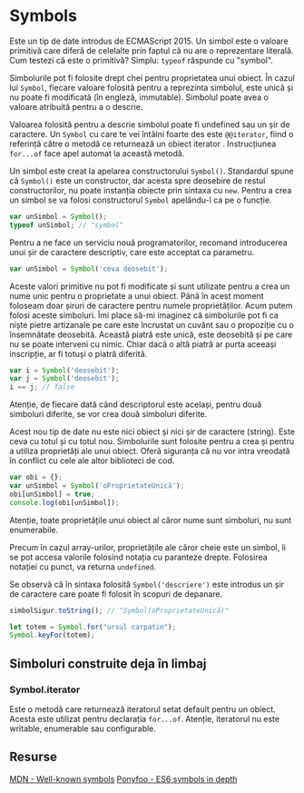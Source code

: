 # Symbols

Este un tip de date introdus de ECMAScript 2015. Un simbol este o valoare primitivă care diferă de celelalte prin faptul că nu are o reprezentare literală. Cum testezi că este o primitivă? Simplu: `typeof` răspunde cu "symbol".

Simbolurile pot fi folosite drept chei pentru proprietatea unui obiect.
În cazul lui `Symbol`, fiecare valoare folosită pentru a reprezinta simbolul, este unică și nu poate fi modificată (în engleză, immutable). Simbolul poate avea o valoare atribuită pentru a o descrie.

Valoarea folosită pentru a descrie simbolul poate fi undefined sau un șir de caractere. Un `Symbol` cu care te vei întâlni foarte des este `@@iterator`, fiind o referință către o metodă ce returnează un obiect iterator . Instrucțiunea `for...of` face apel automat la această metodă.

Un simbol este creat la apelarea constructorului `Symbol()`. Standardul spune că `Symbol()` este un constructor, dar acesta spre deosebire de restul constructorilor, nu poate instanția obiecte prin sintaxa cu `new`. Pentru a crea un simbol se va folosi constructorul `Symbol` apelându-l ca pe o funcție.

```javascript
var unSimbol = Symbol();
typeof unSimbol; // "symbol"
```

Pentru a ne face un serviciu nouă programatorilor, recomand introducerea unui șir de caractere descriptiv, care este acceptat ca parametru.

```javascript
var unSimbol = Symbol('ceva deosebit');
```

Aceste valori primitive nu pot fi modificate și sunt utilizate pentru a crea un nume unic pentru o proprietate a unui obiect. Până în acest moment foloseam doar șiruri de caractere pentru numele proprietăților. Acum putem folosi aceste simboluri. Îmi place să-mi imaginez că simbolurile pot fi ca niște pietre artizanale pe care este încrustat un cuvânt sau o propoziție cu o însemnătate deosebită. Această piatră este unică, este deosebită și pe care nu se poate interveni cu nimic. Chiar dacă o altă piatră ar purta aceeași inscripție, ar fi totuși o piatră diferită.

```javascript
var i = Symbol('deosebit');
var j = Symbol('deosebit');
i == j; // false
```

Atenție, de fiecare dată când descriptorul este același, pentru două simboluri diferite, se vor crea două simboluri diferite.

Acest nou tip de date nu este nici obiect și nici șir de caractere (string). Este ceva cu totul și cu totul nou. Simbolurile sunt folosite pentru a crea și pentru a utiliza proprietăți ale unui obiect. Oferă siguranța că nu vor intra vreodată în conflict cu cele ale altor biblioteci de cod.

```javascript
var obi = {};
var unSimbol = Symbol('oProprietateUnică');
obi[unSimbol] = true;
console.log(obi[unSimbol]);
```

Atenție, toate proprietățile unui obiect al căror nume sunt simboluri, nu sunt enumerabile.

Precum în cazul array-urilor, proprietățile ale căror cheie este un simbol, li se pot accesa valorile folosind notația cu paranteze drepte. Folosirea notației cu punct, va returna `undefined`.

Se observă că în sintaxa folosită `Symbol('descriere')` este introdus un șir de caractere care poate fi folosit în scopuri de depanare.

```javascript
simbolSigur.toString(); // "Symbol(oProprietateUnică)"
```

```javascript
let totem = Symbol.for("ursul carpatin");
Symbol.keyFor(totem);
```

## Simboluri construite deja în limbaj

### Symbol.iterator

Este o metodă care returnează iteratorul setat default pentru un obiect. Acesta este utilizat pentru declarația `for...of`. Atenție, iteratorul nu este writable, enumerable sau configurable.

## Resurse

[MDN - Well-known symbols](https://developer.mozilla.org/en/docs/Web/JavaScript/Reference/Global_Objects/Symbol#Well-known_symbols)
[Ponyfoo - ES6 symbols in depth](https://ponyfoo.com/articles/es6-symbols-in-depth)
